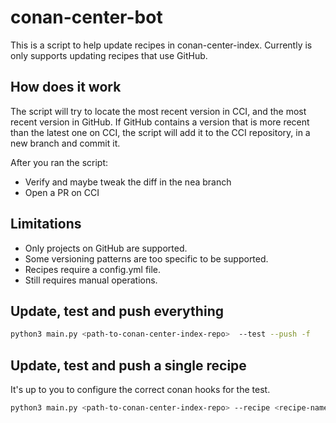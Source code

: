 # conan-center-bot

This is a script to help update recipes in conan-center-index.
Currently is only supports updating recipes that use GitHub.

## How does it work

The script will try to locate the most recent version in CCI, and the most recent version in GitHub. If GitHub contains a version that is more recent than the latest one on CCI, the script will add it to the CCI repository,
in a new branch and commit it.

After you ran the script:

- Verify and maybe tweak the diff in the nea branch
- Open a PR on CCI

## Limitations

- Only projects on GitHub are supported.
- Some versioning patterns are too specific to be supported.
- Recipes require a config.yml file.
- Still requires manual operations.

## Update, test and push everything

```bash
python3 main.py <path-to-conan-center-index-repo>  --test --push -f
```

## Update, test and push a single recipe

It's up to you to configure the correct conan hooks for the test.

```bash
python3 main.py <path-to-conan-center-index-repo> --recipe <recipe-name> --test --push -f
```
